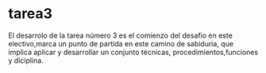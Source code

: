 # tarea3
El desarrolo de la tarea número 3 es el comienzo del desafio en este electivo,marca un punto de partida en este camino de sabiduria, que implica aplicar y desarrollar un conjunto técnicas, procedimientos,funciones y diciplina.
